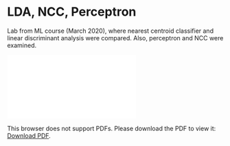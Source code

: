 # LDA, NCC, Perceptron
Lab from ML course (March 2020), where nearest centroid classifier and linear discriminant analysis were compared. Also, perceptron and NCC were examined.

<object data="lda_vs_ncc/ncc-lda-comparison.pdf" type="application/pdf" width="700px" height="700px">
    <embed src="lda_vs_ncc/ncc-lda-comparison.pdf">
        <p>This browser does not support PDFs. Please download the PDF to view it: <a href="lda_vs_ncc/ncc-lda-comparison.pdf">Download PDF</a>.</p>
    </embed>
</object>
